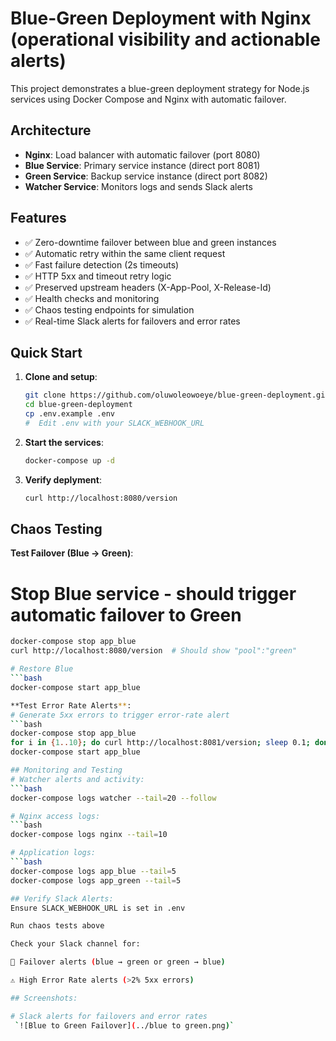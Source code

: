 # Blue-Green Deployment with Nginx (operational visibility and actionable alerts)

This project demonstrates a blue-green deployment strategy for Node.js services using Docker Compose and Nginx with automatic failover.

## Architecture

- **Nginx**: Load balancer with automatic failover (port 8080)
- **Blue Service**: Primary service instance (direct port 8081)
- **Green Service**: Backup service instance (direct port 8082)
- **Watcher Service**: Monitors logs and sends Slack alerts

## Features

- ✅ Zero-downtime failover between blue and green instances
- ✅ Automatic retry within the same client request
- ✅ Fast failure detection (2s timeouts)
- ✅ HTTP 5xx and timeout retry logic
- ✅ Preserved upstream headers (X-App-Pool, X-Release-Id)
- ✅ Health checks and monitoring
- ✅ Chaos testing endpoints for simulation
- ✅ Real-time Slack alerts for failovers and error rates
  
## Quick Start

1. **Clone and setup**:
   ```bash
   git clone https://github.com/oluwoleowoeye/blue-green-deployment.git
   cd blue-green-deployment
   cp .env.example .env
   #  Edit .env with your SLACK_WEBHOOK_URL
2. **Start the services**:
   ```bash
   docker-compose up -d
2. **Verify deplyment**:
   ```bash
   curl http://localhost:8080/version

## Chaos Testing 

**Test Failover (Blue → Green)**: 
# Stop Blue service - should trigger automatic failover to Green 
```bash 
docker-compose stop app_blue
curl http://localhost:8080/version  # Should show "pool":"green"

# Restore Blue
```bash 
docker-compose start app_blue 

**Test Error Rate Alerts**: 
# Generate 5xx errors to trigger error-rate alert
```bash 
docker-compose stop app_blue
for i in {1..10}; do curl http://localhost:8081/version; sleep 0.1; done
docker-compose start app_blue

## Monitoring and Testing
# Watcher alerts and activity: 
```bash 
docker-compose logs watcher --tail=20 --follow

# Nginx access logs: 
```bash 
docker-compose logs nginx --tail=10

# Application logs: 
```bash 
docker-compose logs app_blue --tail=5
docker-compose logs app_green --tail=5

## Verify Slack Alerts:
Ensure SLACK_WEBHOOK_URL is set in .env

Run chaos tests above

Check your Slack channel for:

🚨 Failover alerts (blue → green or green → blue)

⚠️ High Error Rate alerts (>2% 5xx errors)

## Screenshots:

# Slack alerts for failovers and error rates
 `![Blue to Green Failover](../blue to green.png)`
